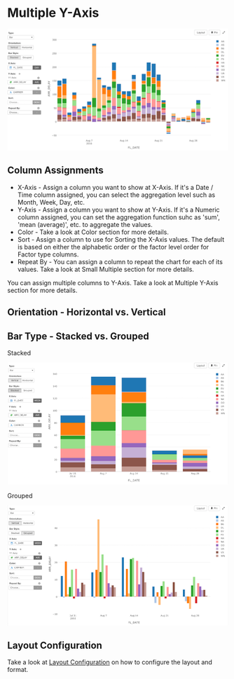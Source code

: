 # Multiple Y-Axis

![](images/bar.png)

## Column Assignments

* X-Axis - Assign a column you want to show at X-Axis. If it's a Date / Time column assigned, you can select the aggregation level such as Month, Week, Day, etc.
* Y-Axis - Assign a column you want to show at Y-Axis. If it's a Numeric column assigned, you can set the aggregation function suhc as 'sum', 'mean (average)', etc. to aggregate the values.
* Color - Take a look at Color section for more details.
* Sort - Assign a column to use for Sorting the X-Axis values. The default is based on either the alphabetic order or the factor level order for Factor type columns.
* Repeat By - You can assign a column to repeat the chart for each of its values. Take a look at Small Multiple section for more details.

You can assign multiple columns to Y-Axis. Take a look at Multiple Y-Axis section for more details.

## Orientation - Horizontal vs. Vertical


## Bar Type - Stacked vs. Grouped

Stacked

![](images/bar-stacked.png)

Grouped

![](images/bar-grouped.png)

## Layout Configuration

Take a look at [Layout Configuration](viz/layout.md) on how to configure the layout and format. 
